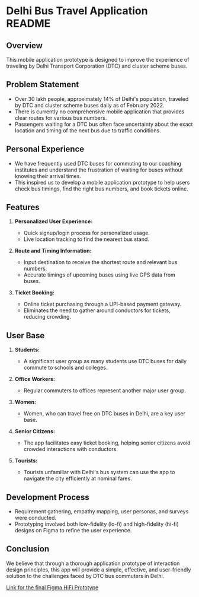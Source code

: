 # Delhi Bus Travel Application README

## Overview

This mobile application prototype is designed to improve the experience of traveling by Delhi Transport Corporation (DTC) and cluster scheme buses.

## Problem Statement

- Over 30 lakh people, approximately 14% of Delhi's population, traveled by DTC and cluster scheme buses daily as of February 2022.
- There is currently no comprehensive mobile application that provides clear routes for various bus numbers.
- Passengers waiting for a DTC bus often face uncertainty about the exact location and timing of the next bus due to traffic conditions.

## Personal Experience

- We have frequently used DTC buses for commuting to our coaching institutes and understand the frustration of waiting for buses without knowing their arrival times.
- This inspired us to develop a mobile application prototype to help users check bus timings, find the right bus numbers, and book tickets online.

## Features

1. **Personalized User Experience:**
   - Quick signup/login process for personalized usage.
   - Live location tracking to find the nearest bus stand.

2. **Route and Timing Information:**
   - Input destination to receive the shortest route and relevant bus numbers.
   - Accurate timings of upcoming buses using live GPS data from buses.

3. **Ticket Booking:**
   - Online ticket purchasing through a UPI-based payment gateway.
   - Eliminates the need to gather around conductors for tickets, reducing crowding.

## User Base

1. **Students:**
   - A significant user group as many students use DTC buses for daily commute to schools and colleges.

2. **Office Workers:**
   - Regular commuters to offices represent another major user group.

3. **Women:**
   - Women, who can travel free on DTC buses in Delhi, are a key user base.

4. **Senior Citizens:**
   - The app facilitates easy ticket booking, helping senior citizens avoid crowded interactions with conductors.

5. **Tourists:**
   - Tourists unfamiliar with Delhi's bus system can use the app to navigate the city efficiently at nominal fares.

## Development Process

- Requirement gathering, empathy mapping, user personas, and surveys were conducted.
- Prototyping involved both low-fidelity (lo-fi) and high-fidelity (hi-fi) designs on Figma to refine the user experience.

## Conclusion

We believe that through a thorough application prototype of interaction design principles, this app will provide a simple, effective, and user-friendly solution to the challenges faced by DTC bus commuters in Delhi.

[Link for the final Figma HiFi Prototype](https://www.figma.com/proto/PfC5tSYHlGHyTxBrlDegS2/HCI-PROJECT?node-id=4-31&starting-point-node-id=4%3A31&t=iBgEIwg6G7SJQMZ0-1)
